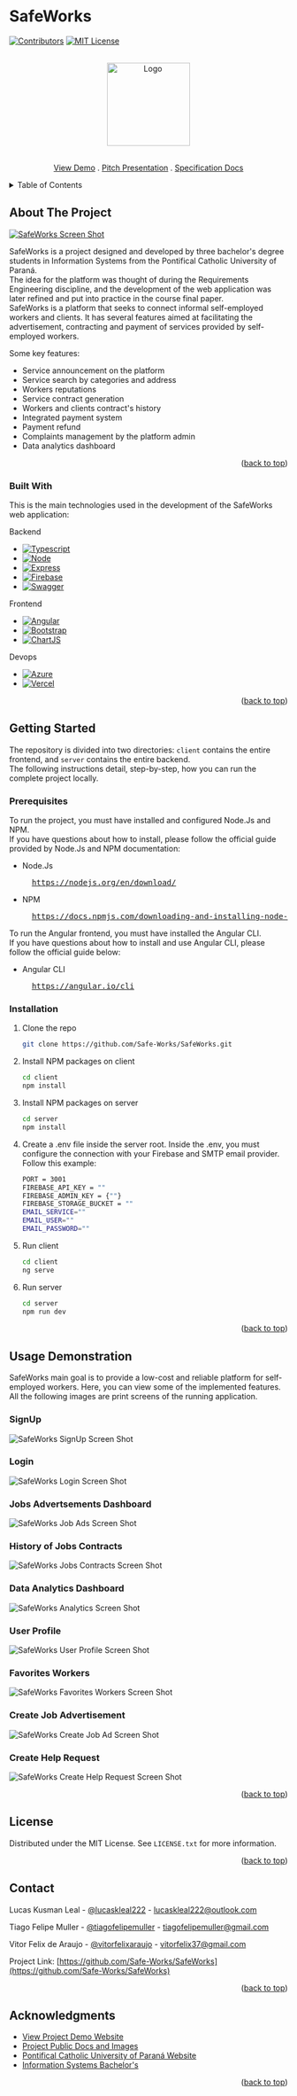 # SafeWorks

<a name="readme-top"></a>
[![Contributors][contributors-shield]][contributors-url]
[![MIT License][license-shield]][license-url]

<!-- PROJECT LOGO -->
<br />
<div align="center">
  <a href="https://github.com/Safe-Works/SafeWorks/">
    <img src="https://raw.githubusercontent.com/Safe-Works/SafeWorks/main/public/img/SafeWorks_Logo_Round.png" alt="Logo" width="150" height="150">
  </a>

  <p align="center">
    <br />
    <a href="https://safe-works.azurewebsites.net/">View Demo</a> .
    <a href=https://github.com/Safe-Works/SafeWorks/blob/main/public/docs/SafeWorks_Pitch.pdf>Pitch Presentation</a> .
    <a href=https://github.com/Safe-Works/SafeWorks/blob/main/public/docs/BSI-Especifica%C3%A7%C3%A3o%20do%20Projeto%20-%20Template%20para%20entrega.docx.pdf>Specification Docs</a>
  </p>
</div>

<!-- TABLE OF CONTENTS -->
<details>
  <summary>Table of Contents</summary>
  <ol>
    <li>
      <a href="#about-the-project">About The Project</a>
      <ul>
        <li><a href="#built-with">Built With</a></li>
      </ul>
    </li>
    <li>
      <a href="#getting-started">Getting Started</a>
      <ul>
        <li><a href="#prerequisites">Prerequisites</a></li>
        <li><a href="#installation">Installation</a></li>
      </ul>
    </li>
    <li><a href="#usage">Usage Demonstration</a></li>
    <li><a href="#license">License</a></li>
    <li><a href="#contact">Contact</a></li>
    <li><a href="#acknowledgments">Acknowledgments</a></li>
  </ol>
</details>

<!-- ABOUT THE PROJECT -->
## About The Project

[![SafeWorks Screen Shot][analytics-screenshot]](https://safe-works.azurewebsites.net/)

SafeWorks is a project designed and developed by three bachelor's degree students in Information Systems from the Pontifical Catholic University of Paraná. </br>
The idea for the platform was thought of during the Requirements Engineering discipline, and the development of the web application was later refined and put into practice in the course final paper. </br>
SafeWorks is a platform that seeks to connect informal self-employed workers and clients. It has several features aimed at facilitating the advertisement, contracting and payment of services provided by self-employed workers.

Some key features:
* Service announcement on the platform
* Service search by categories and address
* Workers reputations
* Service contract generation
* Workers and clients contract's history
* Integrated payment system
* Payment refund
* Complaints management by the platform admin
* Data analytics dashboard

<p align="right">(<a href="#readme-top">back to top</a>)</p>

### Built With

This is the main technologies used in the development of the SafeWorks web application:

Backend
* [![Typescript][Typescript.org]][Typescript-url]
* [![Node][Node.org]][Node-url]
* [![Express][Express.com]][Express-url]
* [![Firebase][Firebase.google]][Firebase-url]
* [![Swagger][Swagger.org]][Swagger-url]

Frontend

* [![Angular][Angular.io]][Angular-url]
* [![Bootstrap][Bootstrap.com]][Bootstrap-url]
* [![ChartJS][ChartJS.org]][ChartJS-url]

Devops

* [![Azure][Azure.com]][Azure-url]
* [![Vercel][Vercel.com]][Vercel-url]

<p align="right">(<a href="#readme-top">back to top</a>)</p>

<!-- GETTING STARTED -->
## Getting Started

The repository is divided into two directories: `client` contains the entire frontend, and `server` contains the entire backend. </br>
The following instructions detail, step-by-step, how you can run the complete project locally.

### Prerequisites

To run the project, you must have installed and configured Node.Js and NPM. </br>
If you have questions about how to install, please follow the official guide provided by Node.Js and NPM documentation:

* Node.Js
  <pre>
    <a href="https://nodejs.org/en/download/">https://nodejs.org/en/download/</a>
  </pre>

* NPM
  <pre>
    <a href="https://docs.npmjs.com/downloading-and-installing-node-js-and-npm">https://docs.npmjs.com/downloading-and-installing-node-js-and-npm</a>
  </pre>

To run the Angular frontend, you must have installed the Angular CLI. </br>
If you have questions about how to install and use Angular CLI, please follow the official guide below:

* Angular CLI
  <pre>
    <a href="https://angular.io/cli">https://angular.io/cli</a>
  </pre>

### Installation

1. Clone the repo
   ```sh
   git clone https://github.com/Safe-Works/SafeWorks.git
   ```
2. Install NPM packages on client

   ```sh
   cd client
   npm install
   ```

3. Install NPM packages on server
   ```sh
   cd server
   npm install
   ```

4. Create a .env file inside the server root. Inside the .env, you must configure the connection with your Firebase and SMTP email provider. Follow this example:
   ```sh
   PORT = 3001
   FIREBASE_API_KEY = ""
   FIREBASE_ADMIN_KEY = {""}
   FIREBASE_STORAGE_BUCKET = ""
   EMAIL_SERVICE=""
   EMAIL_USER=""
   EMAIL_PASSWORD=""
   ```

5. Run client
   ```sh
   cd client
   ng serve
   ```

6. Run server
   ```sh
   cd server
   npm run dev
   ```

<p align="right">(<a href="#readme-top">back to top</a>)</p>


<!-- USAGE EXAMPLES -->
## Usage Demonstration

SafeWorks main goal is to provide a low-cost and reliable platform for self-employed workers. Here, you can view some of the implemented features. </br>
All the following images are print screens of the running application.

### SignUp
![SafeWorks SignUp Screen Shot][signup-screenshot]

### Login
![SafeWorks Login Screen Shot][login-screenshot]

### Jobs Advertsements Dashboard
![SafeWorks Job Ads Screen Shot][jobAds-screenshot]

### History of Jobs Contracts
![SafeWorks Jobs Contracts Screen Shot][contracts-screenshot]

### Data Analytics Dashboard
![SafeWorks Analytics Screen Shot][analytics-screenshot]

### User Profile
![SafeWorks User Profile Screen Shot][profile-screenshot]

### Favorites Workers
![SafeWorks Favorites Workers Screen Shot][favorites-screenshot]

### Create Job Advertisement
![SafeWorks Create Job Ad Screen Shot][addJobAd-screenshot]

### Create Help Request
![SafeWorks Create Help Request Screen Shot][help-screenshot]

<p align="right">(<a href="#readme-top">back to top</a>)</p>

<!-- LICENSE -->
## License

Distributed under the MIT License. See `LICENSE.txt` for more information.

<p align="right">(<a href="#readme-top">back to top</a>)</p>

<!-- CONTACT -->
## Contact

Lucas Kusman Leal - [@lucaskleal222](https://www.linkedin.com/in/lucaskleal222/) - lucaskleal222@outlook.com
</br>

Tiago Felipe Muller - [@tiagofelipemuller](https://www.linkedin.com/in/tiago-muller-b685711a7/) - tiagofelipemuller@gmail.com
</br>

Vitor Felix de Araujo - [@vitorfelixaraujo](https://www.linkedin.com/in/vitor-felix-de-araujo/) - vitorfelix37@gmail.com

Project Link: [https://github.com/Safe-Works/SafeWorks](https://github.com/Safe-Works/SafeWorks)

<p align="right">(<a href="#readme-top">back to top</a>)</p>

<!-- ACKNOWLEDGMENTS -->
## Acknowledgments

* [View Project Demo Website](https://safe-works.azurewebsites.net/)
* [Project Public Docs and Images](https://github.com/Safe-Works/SafeWorks/tree/main/public)
* [Pontifical Catholic University of Paraná Website](https://www.pucpr.br/)
* [Information Systems Bachelor's](https://www.pucpr.br/cursos-graduacao/sistemas-de-informacao/)

<p align="right">(<a href="#readme-top">back to top</a>)</p>

<!-- MARKDOWN LINKS & IMAGES -->
<!-- https://www.markdownguide.org/basic-syntax/#reference-style-links -->
[contributors-shield]: https://img.shields.io/github/contributors/Safe-Works/SafeWorks.svg?style=for-the-badge
[contributors-url]: https://github.com/Safe-Works/SafeWorks/graphs/contributors

[license-shield]: https://img.shields.io/github/license/Safe-Works/SafeWorks.svg?style=for-the-badge
[license-url]: https://github.com/Safe-Works/SafeWorks/blob/main/LICENSE.txt

[Typescript.org]: https://img.shields.io/badge/typescript-%23007ACC.svg?style=for-the-badge&logo=typescript&logoColor=white
[Typescript-url]: https://www.typescriptlang.org/

[Node.org]: https://img.shields.io/badge/node.js-6DA55F?style=for-the-badge&logo=node.js&logoColor=white
[Node-url]: https://nodejs.org/

[Express.com]: https://img.shields.io/badge/express.js-%23404d59.svg?style=for-the-badge&logo=express&logoColor=%2361DAFB
[Express-url]: https://expressjs.com/

[Firebase.google]: https://img.shields.io/badge/firebase-%23039BE5.svg?style=for-the-badge&logo=firebase
[Firebase-url]: https://firebase.google.com/

[Swagger.org]: https://img.shields.io/badge/-Swagger-%23Clojure?style=for-the-badge&logo=swagger&logoColor=white
[Swagger-url]: https://swagger.io/

[Angular.io]: https://img.shields.io/badge/Angular-DD0031?style=for-the-badge&logo=angular&logoColor=white
[Angular-url]: https://angular.io/

[Bootstrap.com]: https://img.shields.io/badge/Bootstrap-563D7C?style=for-the-badge&logo=bootstrap&logoColor=white
[Bootstrap-url]: https://getbootstrap.com

[ChartJS.org]: https://img.shields.io/badge/chart.js-F5788D.svg?style=for-the-badge&logo=chart.js&logoColor=white
[ChartJS-url]: https://www.chartjs.org/

[Azure.com]: https://img.shields.io/badge/azure-%230072C6.svg?style=for-the-badge&logo=microsoftazure&logoColor=white
[Azure-url]: https://azure.microsoft.com/

[Vercel.com]: https://img.shields.io/badge/vercel-%23000000.svg?style=for-the-badge&logo=vercel&logoColor=white
[Vercel-url]: https://vercel.com/

[signup-screenshot]: https://raw.githubusercontent.com/Safe-Works/SafeWorks/Readme/public/demo/Desktop/SafeWorks%20Signup%20Screen.png

[login-screenshot]: https://raw.githubusercontent.com/Safe-Works/SafeWorks/Readme/public/demo/Desktop/SafeWorks%20Desktop%20Login%20Screen.png

[addJobAd-screenshot]: https://raw.githubusercontent.com/Safe-Works/SafeWorks/Readme/public/demo/Desktop/SafeWorks%20Add%20JobAd%20Screen.png

[contracts-screenshot]: https://raw.githubusercontent.com/Safe-Works/SafeWorks/Readme/public/demo/Desktop/SafeWorks%20Desktop%20Contracts%20Screen.png

[analytics-screenshot]: https://raw.githubusercontent.com/Safe-Works/SafeWorks/Readme/public/demo/Desktop/SafeWorks%20Desktop%20Analytics%20Screen.png

[favorites-screenshot]: https://raw.githubusercontent.com/Safe-Works/SafeWorks/Readme/public/demo/Desktop/SafeWorks%20Desktop%20Favorites%20Screen.png

[jobAds-screenshot]: https://raw.githubusercontent.com/Safe-Works/SafeWorks/Readme/public/demo/Desktop/SafeWorks%20Desktop%20JobAds%20Screen.png

[profile-screenshot]: https://raw.githubusercontent.com/Safe-Works/SafeWorks/Readme/public/demo/Desktop/SafeWorks%20Desktop%20Profile%20Screen.png

[help-screenshot]: https://raw.githubusercontent.com/Safe-Works/SafeWorks/Readme/public/demo/Desktop/SafeWorks%20Help%20Screen.png